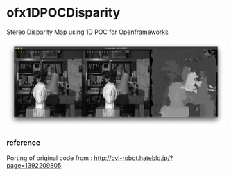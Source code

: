 # ofx1DPOCDisparity
Stereo Disparity Map using 1D POC for Openframeworks

![disparity example](https://github.com/bemoregt/ofx1DPOCDisparity/blob/master/test.png "disaprity"
)

### reference
Porting of original code from : http://cvl-robot.hateblo.jp/?page=1392209805
